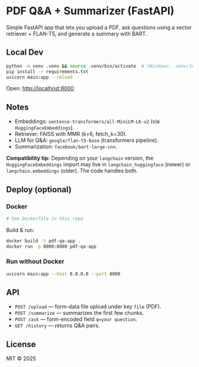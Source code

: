 # PDF Q&A + Summarizer (FastAPI)

Simple FastAPI app that lets you upload a PDF, ask questions using a vector retriever + FLAN-T5, and generate a summary with BART.

## Local Dev

```bash
python -m venv .venv && source .venv/bin/activate  # (Windows: .venv\Scripts\activate)
pip install -r requirements.txt
uvicorn main:app --reload
```

Open: <http://localhost:8000>

## Notes

- Embeddings: `sentence-transformers/all-MiniLM-L6-v2` (via `HuggingFaceEmbeddings`).
- Retriever: FAISS with MMR (k=6, fetch_k=30).
- LLM for Q&A: `google/flan-t5-base` (transformers pipeline).
- Summarization: `facebook/bart-large-cnn`.

**Compatibility tip:** Depending on your `langchain` version, the `HuggingFaceEmbeddings` import may live in `langchain_huggingface` (newer) or `langchain.embeddings` (older). The code handles both.

## Deploy (optional)

### Docker
```Dockerfile
# See Dockerfile in this repo
```
Build & run:
```bash
docker build -t pdf-qa-app .
docker run -p 8000:8000 pdf-qa-app
```

### Run without Docker
```bash
uvicorn main:app --host 0.0.0.0 --port 8000
```

## API

- `POST /upload`  — form-data file upload under key `file` (PDF).
- `POST /summarize` — summarizes the first few chunks.
- `POST /ask` — form-encoded field `q=your question`.
- `GET /history` — returns Q&A pairs.

## License
MIT © 2025
